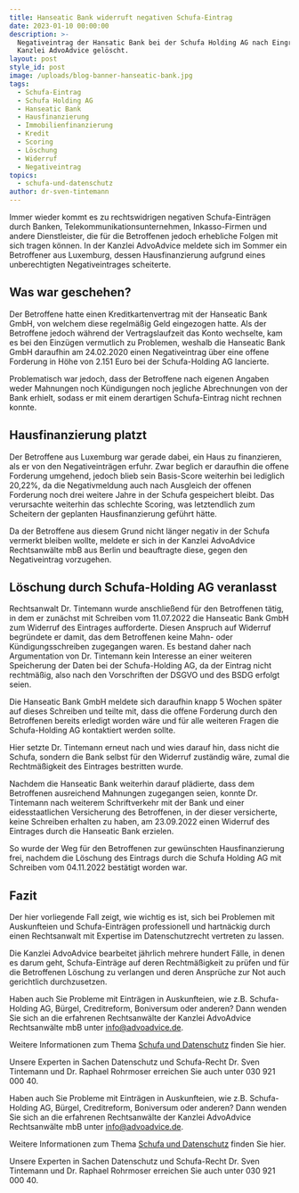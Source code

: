 ```yaml
---
title: Hanseatic Bank widerruft negativen Schufa-Eintrag
date: 2023-01-10 00:00:00
description: >-
  Negativeintrag der Hansatic Bank bei der Schufa Holding AG nach Eingreifen der
  Kanzlei AdvoAdvice gelöscht. 
layout: post
style_id: post
image: /uploads/blog-banner-hanseatic-bank.jpg
tags:
  - Schufa-Eintrag
  - Schufa Holding AG
  - Hanseatic Bank
  - Hausfinanzierung
  - Immobilienfinanzierung
  - Kredit
  - Scoring
  - Löschung
  - Widerruf
  - Negativeintrag
topics:
  - schufa-und-datenschutz
author: dr-sven-tintemann
---
```

Immer wieder kommt es zu rechtswidrigen negativen Schufa-Einträgen durch Banken, Telekommunikationsunternehmen, Inkasso-Firmen und andere Dienstleister, die für die Betroffenen jedoch erhebliche Folgen mit sich tragen können. In der Kanzlei AdvoAdvice meldete sich im Sommer ein Betroffener aus Luxemburg, dessen Hausfinanzierung aufgrund eines unberechtigten Negativeintrages scheiterte.

## Was war geschehen?

Der Betroffene hatte einen Kreditkartenvertrag mit der Hanseatic Bank GmbH, von welchem diese regelmäßig Geld eingezogen hatte. Als der Betroffene jedoch während der Vertragslaufzeit das Konto wechselte, kam es bei den Einzügen vermutlich zu Problemen, weshalb die Hanseatic Bank GmbH daraufhin am 24.02.2020 einen Negativeintrag über eine offene Forderung in Höhe von 2.151 Euro bei der Schufa-Holding AG lancierte.

Problematisch war jedoch, dass der Betroffene nach eigenen Angaben weder Mahnungen noch Kündigungen noch jegliche Abrechnungen von der Bank erhielt, sodass er mit einem derartigen Schufa-Eintrag nicht rechnen konnte.

## Hausfinanzierung platzt

Der Betroffene aus Luxemburg war gerade dabei, ein Haus zu finanzieren, als er von den Negativeinträgen erfuhr. Zwar beglich er daraufhin die offene Forderung umgehend, jedoch blieb sein Basis-Score weiterhin bei lediglich 20,22%, da die Negativmeldung auch nach Ausgleich der offenen Forderung noch drei weitere Jahre in der Schufa gespeichert bleibt. Das verursachte weiterhin das schlechte Scoring, was letztendlich zum Scheitern der geplanten Hausfinanzierung geführt hätte.

Da der Betroffene aus diesem Grund nicht länger negativ in der Schufa vermerkt bleiben wollte, meldete er sich in der Kanzlei AdvoAdvice Rechtsanwälte mbB aus Berlin und beauftragte diese, gegen den Negativeintrag vorzugehen.&nbsp;

## Löschung durch Schufa-Holding AG veranlasst

Rechtsanwalt Dr. Tintemann wurde anschließend für den Betroffenen tätig, in dem er zunächst mit Schreiben vom 11.07.2022 die Hanseatic Bank GmbH zum Widerruf des Eintrages aufforderte. Diesen Anspruch auf Widerruf begründete er damit, das dem Betroffenen keine Mahn- oder Kündigungsschreiben zugegangen waren. Es bestand daher nach Argumentation von Dr. Tintemann kein Interesse an einer weiteren Speicherung der Daten bei der Schufa-Holding AG, da der Eintrag nicht rechtmäßig, also nach den Vorschriften der DSGVO und des BSDG erfolgt seien.&nbsp;

Die Hanseatic Bank GmbH meldete sich daraufhin knapp 5 Wochen später auf dieses Schreiben und teilte mit, dass die offene Forderung durch den Betroffenen bereits erledigt worden wäre und für alle weiteren Fragen die Schufa-Holding AG kontaktiert werden sollte.

Hier setzte Dr. Tintemann erneut nach und wies darauf hin, dass nicht die Schufa, sondern die Bank selbst für den Widerruf zuständig wäre, zumal die Rechtmäßigkeit des Eintrages bestritten wurde.

Nachdem die Hanseatic Bank weiterhin darauf plädierte, dass dem Betroffenen ausreichend Mahnungen zugegangen seien, konnte Dr. Tintemann nach weiterem Schriftverkehr mit der Bank und einer eidesstaatlichen Versicherung des Betroffenen, in der dieser versicherte, keine Schreiben erhalten zu haben, am 23.09.2022 einen Widerruf des Eintrages durch die Hanseatic Bank erzielen.

So wurde der Weg für den Betroffenen zur gewünschten Hausfinanzierung frei, nachdem die Löschung des Eintrags durch die Schufa Holding AG mit Schreiben vom 04.11.2022 bestätigt worden war.&nbsp;

## Fazit

Der hier vorliegende Fall zeigt, wie wichtig es ist, sich bei Problemen mit Auskunfteien und Schufa-Einträgen professionell und hartnäckig durch einen Rechtsanwalt mit Expertise im Datenschutzrecht vertreten zu lassen.&nbsp;

Die Kanzlei AdvoAdvice bearbeitet jährlich mehrere hundert Fälle, in denen es darum geht, Schufa-Einträge auf deren Rechtmäßigkeit zu prüfen und für die Betroffenen Löschung zu verlangen und deren Ansprüche zur Not auch gerichtlich durchzusetzen.&nbsp;

Haben auch Sie Probleme mit Einträgen in Auskunfteien, wie z.B. Schufa-Holding AG, Bürgel, Creditreform, Boniversum oder anderen? Dann wenden Sie sich an die erfahrenen Rechtsanwälte der Kanzlei AdvoAdvice Rechtsanwälte mbB unter [info@advoadvice.de](mailto:info@advoadvice.de).

Weitere Informationen zum Thema [Schufa und Datenschutz](/themen/schufa-und-datenschutz/)&nbsp;finden Sie hier.&nbsp;

Unsere Experten in Sachen Datenschutz und Schufa-Recht Dr. Sven Tintemann und Dr. Raphael Rohrmoser erreichen Sie auch unter 030 921 000 40.

Haben auch Sie Probleme mit Einträgen in Auskunfteien, wie z.B. Schufa-Holding AG, Bürgel, Creditreform, Boniversum oder anderen? Dann wenden Sie sich an die erfahrenen Rechtsanwälte der Kanzlei AdvoAdvice Rechtsanwälte mbB unter [info@advoadvice.de](mailto:info@advoadvice.de).

Weitere Informationen zum Thema [Schufa und Datenschutz](/themen/schufa-und-datenschutz/)&nbsp;finden Sie hier.&nbsp;

Unsere Experten in Sachen Datenschutz und Schufa-Recht Dr. Sven Tintemann und Dr. Raphael Rohrmoser erreichen Sie auch unter 030 921 000 40.